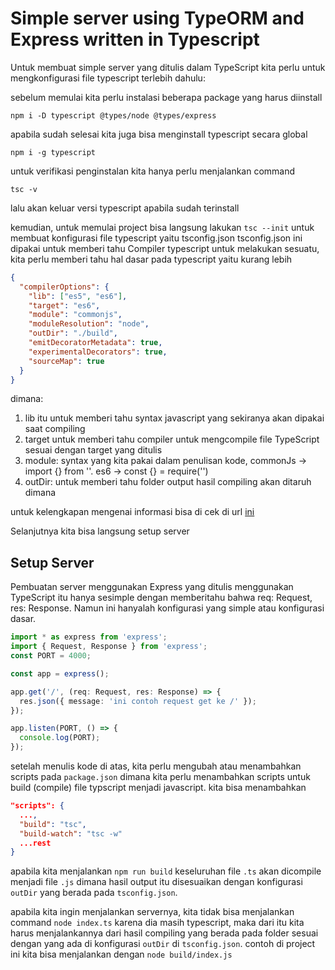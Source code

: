 # Simple server using TypeORM and Express written in Typescript

Untuk membuat simple server yang ditulis dalam TypeScript kita perlu untuk mengkonfigurasi file typescript terlebih dahulu:

sebelum memulai kita perlu instalasi beberapa package yang harus diinstall

`npm i -D typescript @types/node @types/express`

apabila sudah selesai kita juga bisa menginstall typescript secara global

`npm i -g typescript`

untuk verifikasi penginstalan kita hanya perlu menjalankan command

`tsc -v`

lalu akan keluar versi typescript apabila sudah terinstall

kemudian, untuk memulai project bisa langsung lakukan `tsc --init` untuk membuat konfigurasi file typescript yaitu tsconfig.json
tsconfig.json ini dipakai untuk memberi tahu Compiler typescript untuk melakukan sesuatu, kita perlu memberi tahu hal dasar pada typescript yaitu kurang lebih

```json
{
  "compilerOptions": {
    "lib": ["es5", "es6"],
    "target": "es6",
    "module": "commonjs",
    "moduleResolution": "node",
    "outDir": "./build",
    "emitDecoratorMetadata": true,
    "experimentalDecorators": true,
    "sourceMap": true
  }
}
```

dimana:

1. lib itu untuk memberi tahu syntax javascript yang sekiranya akan dipakai saat compiling
2. target untuk memberi tahu compiler untuk mengcompile file TypeScript sesuai dengan target yang ditulis
3. module: syntax yang kita pakai dalam penulisan kode, commonJs -> import {} from ''. es6 -> const {} = require('')
4. outDir: untuk memberi tahu folder output hasil compiling akan ditaruh dimana

untuk kelengkapan mengenai informasi bisa di cek di url [ini](https://www.typescriptlang.org/docs/handbook/tsconfig-json.html)

Selanjutnya kita bisa langsung setup server

## Setup Server

Pembuatan server menggunakan Express yang ditulis menggunakan TypeScript itu hanya sesimple dengan memberitahu bahwa req: Request, res: Response. Namun ini hanyalah konfigurasi yang simple atau konfigurasi dasar.

```ts
import * as express from 'express';
import { Request, Response } from 'express';
const PORT = 4000;

const app = express();

app.get('/', (req: Request, res: Response) => {
  res.json({ message: 'ini contoh request get ke /' });
});

app.listen(PORT, () => {
  console.log(PORT);
});
```

setelah menulis kode di atas, kita perlu mengubah atau menambahkan scripts pada `package.json` dimana kita perlu menambahkan scripts untuk build (compile) file typscript menjadi javascript. kita bisa menambahkan

```json
"scripts": {
  ...,
  "build": "tsc",
  "build-watch": "tsc -w"
  ...rest
}
```

apabila kita menjalankan `npm run build` keseluruhan file `.ts` akan dicompile menjadi file `.js` dimana hasil output itu disesuaikan dengan konfigurasi `outDir` yang berada pada `tsconfig.json`.

apabila kita ingin menjalankan servernya, kita tidak bisa menjalankan command `node index.ts` karena dia masih typescript, maka dari itu kita harus menjalankannya dari hasil compiling yang berada pada folder sesuai dengan yang ada di konfigurasi `outDir` di `tsconfig.json`. contoh di project ini kita bisa menjalankan dengan
`node build/index.js`
